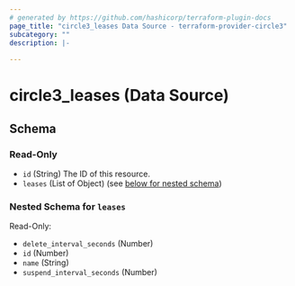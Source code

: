 ```yaml
---
# generated by https://github.com/hashicorp/terraform-plugin-docs
page_title: "circle3_leases Data Source - terraform-provider-circle3"
subcategory: ""
description: |-
  
---
```


# circle3_leases (Data Source)





<!-- schema generated by tfplugindocs -->
## Schema

### Read-Only

- `id` (String) The ID of this resource.
- `leases` (List of Object) (see [below for nested schema](#nestedatt--leases))

<a id="nestedatt--leases"></a>
### Nested Schema for `leases`

Read-Only:

- `delete_interval_seconds` (Number)
- `id` (Number)
- `name` (String)
- `suspend_interval_seconds` (Number)


